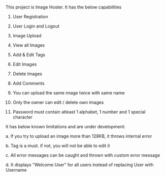 This project is Image Hoster. It has the below capabilities

1. User Registration
2. User Login and Logout
3. Image Upload
4. View all Images
5. Add & Edit Tags
6. Edit Images
7. Delete Images
8. Add Comments

9.  You can upload the same image twice with same name
10. Only the owner can edit / delete own images
10. Password must contain atleast 1 alphabet, 1 number and 1 special character



It has below known limitations and are under development:

a. If you try to upload an image more than 128KB, it throws internal error

b. Tag is a must. if not, you will not be able to edit it

c. All error messages can be caught and thrown with custom error message

d. It displays "Welcome User" for all users instead of replacing User with Username